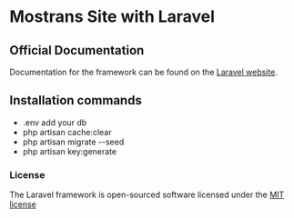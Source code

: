 # Mostrans Site with Laravel

## Official Documentation

Documentation for the framework can be found on the [Laravel website](http://laravel.com/docs).

## Installation commands

- .env add your db
- php artisan cache:clear
- php artisan migrate --seed
- php artisan key:generate

### License

The Laravel framework is open-sourced software licensed under the [MIT license](http://opensource.org/licenses/MIT)
